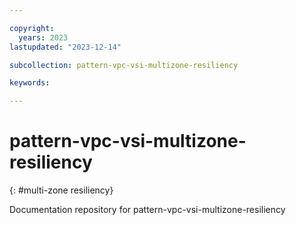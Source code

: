 ```yaml
---

copyright:
  years: 2023
lastupdated: "2023-12-14"

subcollection: pattern-vpc-vsi-multizone-resiliency

keywords:

---
```


# pattern-vpc-vsi-multizone-resiliency
{: #multi-zone resiliency}

Documentation repository for pattern-vpc-vsi-multizone-resiliency
